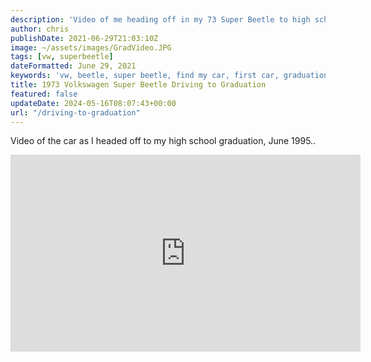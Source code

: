 ```yaml
---
description: 'Video of me heading off in my 73 Super Beetle to high school graduation June 1995'
author: chris
publishDate: 2021-06-29T21:03:10Z
image: ~/assets/images/GradVideo.JPG
tags: [vw, superbeetle]
dateFormatted: June 29, 2021
keywords: 'vw, beetle, super beetle, find my car, first car, graduation'
title: 1973 Volkswagen Super Beetle Driving to Graduation
featured: false
updateDate: 2024-05-16T08:07:43+00:00
url: "/driving-to-graduation"
---
```


Video of the car as I headed off to my high school graduation, June 1995..

<iframe width="560" height="315" src="https://www.youtube.com/embed/bmHOURognok" title="YouTube video player" frameborder="0" allow="accelerometer; autoplay; clipboard-write; encrypted-media; gyroscope; picture-in-picture" allowfullscreen></iframe>
